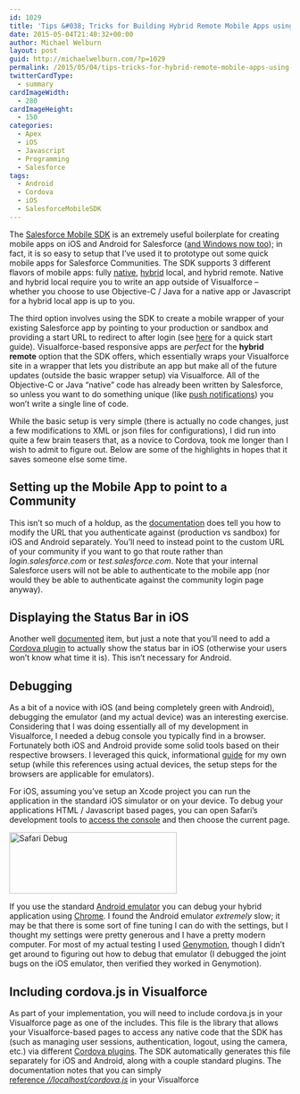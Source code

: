 ```yaml
---
id: 1029
title: 'Tips &#038; Tricks for Building Hybrid Remote Mobile Apps using Salesforce Mobile SDK &#038; Cordova'
date: 2015-05-04T21:40:32+00:00
author: Michael Welburn
layout: post
guid: http://michaelwelburn.com/?p=1029
permalink: /2015/05/04/tips-tricks-for-hybrid-remote-mobile-apps-using-salesforce-mobile-sdk-cordova/
twitterCardType:
  - summary
cardImageWidth:
  - 280
cardImageHeight:
  - 150
categories:
  - Apex
  - iOS
  - Javascript
  - Programming
  - Salesforce
tags:
  - Android
  - Cordova
  - iOS
  - SalesforceMobileSDK
---
```

The <a href="https://developer.salesforce.com/page/Mobile_SDK" target="_blank">Salesforce Mobile SDK</a> is an extremely useful boilerplate for creating mobile apps on iOS and Android for Salesforce (<a href="https://developer.salesforce.com/blogs/engineering/2015/04/salesforce-mobile-sdk-windows-ready-microsoft-developers.html" target="_blank">and Windows now too</a>); in fact, it is so easy to setup that I&#8217;ve used it to prototype out some quick mobile apps for Salesforce Communities. The SDK supports 3 different flavors of mobile apps: fully <a href="https://developer.salesforce.com/page/Building_Native_iOS_Apps_With_the_Salesforce_Mobile_SDK_3.1" target="_blank">native</a>, <a href="https://developer.salesforce.com/page/Developing_Hybrid_Apps_with_the_Salesforce_Mobile_SDK" target="_blank">hybrid</a> local, and hybrid remote. Native and hybrid local require you to write an app outside of Visualforce &#8211; whether you choose to use Objective-C / Java for a native app or Javascript for a hybrid local app is up to you.

The third option involves using the SDK to create a mobile wrapper of your existing Salesforce app by pointing to your production or sandbox and providing a start URL to redirect to after login (see <a href="http://th3silverlining.com/2015/02/07/using-native-mobile-device-features-from-visualforce-with-phonegap/" target="_blank">here</a> for a quick start guide). Visualforce-based responsive apps are _perfect_ for the **hybrid remote** option that the SDK offers, which essentially wraps your Visualforce site in a wrapper that lets you distribute an app but make all of the future updates (outside the basic wrapper setup) via Visualforce. All of the Objective-C or Java &#8220;native&#8221; code has already been written by Salesforce, so unless you want to do something unique (like <a href="https://developer.salesforce.com/docs/atlas.en-us.pushImplGuide.meta/pushImplGuide/" target="_blank">push notifications</a>) you won&#8217;t write a single line of code.

<!--more-->

While the basic setup is very simple (there is actually no code changes, just a few modifications to XML or json files for configurations), I did run into quite a few brain teasers that, as a novice to Cordova, took me longer than I wish to admit to figure out. Below are some of the highlights in hopes that it saves someone else some time.

## Setting up the Mobile App to point to a Community

This isn&#8217;t so much of a holdup, as the <a href="https://developer.salesforce.com/docs/atlas.en-us.mobile_sdk.meta/mobile_sdk/communities_login_endpoint.htm" target="_blank">documentation</a> does tell you how to modify the URL that you authenticate against (production vs sandbox) for iOS and Android separately. You&#8217;ll need to instead point to the custom URL of your community if you want to go that route rather than _login.salesforce.com_ or _test.salesforce.com_. Note that your internal Salesforce users will not be able to authenticate to the mobile app (nor would they be able to authenticate against the community login page anyway).

## Displaying the Status Bar in iOS

Another well <a href="https://developer.salesforce.com/docs/atlas.en-us.mobile_sdk.meta/mobile_sdk/hybrid_status_bar_ios.htm" target="_blank">documented</a> item, but just a note that you&#8217;ll need to add a <a href="https://github.com/apache/cordova-plugin-statusbar" target="_blank">Cordova plugin</a> to actually show the status bar in iOS (otherwise your users won&#8217;t know what time it is). This isn&#8217;t necessary for Android.

## Debugging

As a bit of a novice with iOS (and being completely green with Android), debugging the emulator (and my actual device) was an interesting exercise. Considering that I was doing essentially all of my development in Visualforce, I needed a debug console you typically find in a browser. Fortunately both iOS and Android provide some solid tools based on their respective browsers. I leveraged this quick, informational <a href="http://developer.telerik.com/featured/a-concise-guide-to-remote-debugging-on-ios-android-and-windows-phone/" target="_blank">guide</a> for my own setup (while this references using actual devices, the setup steps for the browsers are applicable for emulators).

For iOS, assuming you&#8217;ve setup an Xcode project you can run the application in the standard iOS simulator or on your device. To debug your applications HTML / Javascript based pages, you can open Safari&#8217;s development tools to <a href="http://webdesign.tutsplus.com/articles/quick-tip-using-web-inspector-to-debug-mobile-safari--webdesign-8787" target="_blank">access the console</a> and then choose the current page.

[<img class="aligncenter size-medium wp-image-1030" src="http://michaelwelburn.com/wp-content/uploads/2015/05/Screen-Shot-2015-05-04-at-8.39.02-PM-300x110.png" alt="Safari Debug" width="300" height="110" srcset="http://michaelwelburn.com/wp-content/uploads/2015/05/Screen-Shot-2015-05-04-at-8.39.02-PM-300x110.png 300w, http://michaelwelburn.com/wp-content/uploads/2015/05/Screen-Shot-2015-05-04-at-8.39.02-PM.png 324w" sizes="(max-width: 300px) 100vw, 300px" />](http://michaelwelburn.com/wp-content/uploads/2015/05/Screen-Shot-2015-05-04-at-8.39.02-PM.png)

If you use the standard <a href="http://developer.android.com/tools/help/emulator.html" target="_blank">Android emulator</a> you can debug your hybrid application using <a href="https://developer.chrome.com/devtools/docs/remote-debugging" target="_blank">Chrome</a>. I found the Android emulator _extremely_ slow; it may be that there is some sort of fine tuning I can do with the settings, but I thought my settings were pretty generous and I have a pretty modern computer. For most of my actual testing I used <a href="https://www.genymotion.com/#!/" target="_blank">Genymotion</a>, though I didn&#8217;t get around to figuring out how to debug that emulator (I debugged the joint bugs on the iOS emulator, then verified they worked in Genymotion).

## Including cordova.js in Visualforce

As part of your implementation, you will need to include cordova.js in your Visualforce page as one of the includes. This file is the library that allows your Visualforce-based pages to access any native code that the SDK has (such as managing user sessions, authentication, logout, using the camera, etc.) via different <a href="http://plugins.cordova.io/#/" target="_blank">Cordova plugins</a>. The SDK automatically generates this file separately for iOS and Android, along with a couple standard plugins. The documentation notes that you can simply <a href="http://www.salesforce.com/docs/en/mobile_sdk/Content/hybrid_develop_hybrid_remote.htm" target="_blank">reference <em>//localhost/cordova.js</em></a> in your Visualforce <script> or <apex:includeScript> tags and it will be able to load your files without having to use static resources.

Unfortunately, while this seemed to work fine on my emulators, once I deployed to an actual device I did not have the same luck (even when I whitelisted * in the config.xml). I was able to debug my application to the point of realizing cordova.js was not loading. While it is a bit kludgy, I ended up taking the contents of the _www_ folder (separately for iOS and Android), zipping them up into a static resource, and serving them up directly from Salesforce.

While there might be a good workaround, I spent too much time trying to debug why there was a discrepancy (note that this was the 2.3 version of the SDK &#8211; as of now there is a <a href="https://developer.salesforce.com/blogs/engineering/2015/02/salesforce-mobile-sdk-3-1-unified-app-architecture-brings-unparalleled-flexibility.html" target="_blank">3.x version</a>).

## Intelligently loading the right cordova.js &#8211; at the right time

As mentioned above, there are separate cordova.js files (and folders) for iOS and Android. You&#8217;ll want to ensure you load the right one at the right time. You also don&#8217;t want to load cordova.js when you aren&#8217;t in a mobile app &#8211; it isn&#8217;t doing anything and is a wasted resource load. In fact, it created some oddities when it was loading for Internet Explorer, as IE on a tablet seemed to think it was an app that should be opened.

In order to know whether you are in a mobile app (rather than desktop or a responsive mobile browser), you can reference the User Agent. The easiest way to handle this is using Apex and check the headers of the current page&#8217;s <a href="https://www.salesforce.com/us/developer/docs/apexcode/Content/apex_system_pagereference.htm" target="_blank">PageReference</a> for **SalesforceMobileSDK**.

    public Boolean getIsMobileApp() {
      String userAgent = ApexPages.currentPage().getHeaders().get('User-Agent');
      return String.isNotBlank(userAgent) && userAgent.containsIgnoreCase('SalesforceMobileSDK');
    }

Once you have this setup, you can wrap your script include in an <apex:outputPanel> (ensure the layout is set to **none**) and set the rendered attribute to the result of that method.

    <apex:outputPanel layout="none" rendered="{!isMobileApp}">
      <apex:includeScript value="{!URLFOR($Resource.cordova, 'cordova.js')}"></apex:includeScript>
    </apex:outputPanel>

In order to determine whether you are on Android or iOS, you&#8217;ll use a very similar method that also checks the User Agent for iPhone / iPad and uses a pair of <apex:outputPanel> tags to differentiate what file to load. You can simply program one method to check for either iOS or Android (I found checking for iPhone / iPad easier) and then assume if you are in the mobile app but it is not iOS, it must be Android.

## External URLs

You&#8217;ll quickly find that if you have a URL to an external site, even if you set up your links to open in a new tab on your site, the mobile app will simply open them in the same web view. Since your mobile app has no back button, you&#8217;ll be stuck on that external link and can no longer access your mobile site (and will need to <a href="https://support.apple.com/en-us/HT201330" target="_blank">force the app to close</a> to reset it).

The easiest way to rectify that is the <a href="https://github.com/apache/cordova-plugin-inappbrowser" target="_blank">InAppBrowser</a> plugin. By using the <a href="https://developer.mozilla.org/en-US/docs/Web/API/Window/open" target="_blank">window.open()</a> javascript method, the InAppBrowser plugin will intercept your links and act upon them accordingly (note that it will not automatically evaluate any <a> tags with URL _href_ attributes).

For my purposes, I wanted to future proof the implementation a bit so I set up a Javascript click handler on all <a> tags rather than assuming future developers would _always_ use window.open() instead. This handler had a selector that checked for any URLs that had _http/https_ prefixes (my internal pages are always relative paths) or _target=&#8221;_blank&#8221; _to denote external URLs, though the use cases may vary amongst projects. In addition, I ensured that I only made modifications if the User Agent notified me that I was in a mobile app (similar to the section about loading cordova.js above)

## External URLs&#8230;and Android

While the InAppBrowser worked really well in iOS right from the start, I had a problem getting it to work on Android. It turns out, Android _requires** **_the **location** attribute on <a href="https://developer.mozilla.org/en-US/docs/Web/API/Window/open" target="_blank">window.open()</a> to be set to true. I had been setting it to false on iOS as it seemed unnecessary to give users the ability to type in a URL in a popup browser meant to show a single page. However, the X to close the popup browser on Android apparently is on the same toolbar as the URL, whereas in iOS they are in different sections. This one took me far too long to realize, as the <a href="http://cordova.apache.org/docs/en/3.2.0/cordova_inappbrowser_inappbrowser.md.html" target="_blank">documentation</a> doesn&#8217;t seem to explicitly state it is required (even though all the examples use it). I ended up happening upon a random message board post about it after a lengthy search, which I can&#8217;t even locate again to post a link to.

## Uploading your APK for Google Play

As of now there is a known issue with Google around the AndroidManifest.xml file that requires you to remove some tokens in your XML file and replace them with hardcoded values to get the upload to the Google Play developer site to work. See <a href="https://github.com/forcedotcom/SalesforceMobileSDK-Android/issues/430" target="_blank">here</a> for the GitHub ticket, and some comments around the best way to workaround for the time being (hopefully this gets fixed, so don&#8217;t forget to switch it back in the future).

To summarize, you&#8217;ll need to replace references to **<category android:name=&#8221;@string/app_package&#8221; />** with **<category android:name=&#8221;com.salesforce.androidsdk&#8221; />**